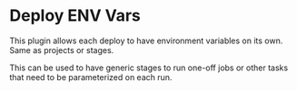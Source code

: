 # Deploy ENV Vars

This plugin allows each deploy to have environment variables on its own. Same as
projects or stages.

This can be used to have generic stages to run one-off jobs or other tasks that need to be parameterized on each run.

